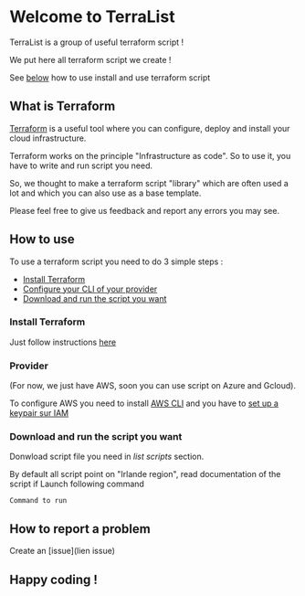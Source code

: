 # Welcome to TerraList

TerraList is a group of useful terraform script !

We put here all terraform script we create !

See [below](#markdown) how to use install and use terraform script

## What is Terraform

[Terraform](https://www.terraform.io/) is a useful tool where you can configure, deploy and install your cloud infrastructure.

Terraform works on the principle "Infrastructure as code". So to use it, you have to write and run script you need.

So, we thought to make a terraform script "library" which are often used a lot and which you can also use as a base template.

Please feel free to give us feedback and report any errors you may see.

## How to use

To use a terraform script you need to do 3 simple steps :

- [Install Terraform](#install)
- [Configure your CLI of your provider](#provider)
- [Download and run the script you want](#run-a-Script)

### Install Terraform

Just follow instructions [here](https://learn.hashicorp.com/tutorials/terraform/install-cli?in=terraform/)

### Provider

(For now, we just have AWS, soon you can use script on Azure and Gcloud).

To configure AWS you need to install [AWS CLI](lien-aws-cli) and you have to [set up a keypair sur IAM](lien-article)

### Download and run the script you want
Donwload script file you need in _list scripts_ section.

By default all script point on "Irlande region", read documentation of the script if 
Launch following command

``` 
Command to run
```

## How to report a problem

Create an [issue](lien issue)

## Happy coding !